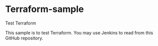# Terraform-sample
Test Terraform

This sample is to test Terraform. You may use Jenkins to read from this GitHub repository.